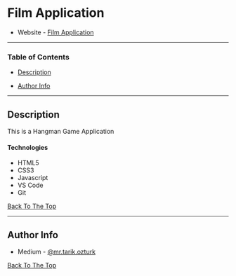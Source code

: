 # Film Application


- Website - [Film Application](https://mrtarikozturk.github.io/film-project/)

<!-- ![Project Image](project-image-url) -->

<!-- > This is a ReadMe template to help save you time and effort. -->


---

### Table of Contents
<!-- You're sections headers will be used to reference location of destination. -->

- [Description](#description)
<!-- 
- [How To Use](#how-to-use)
- [References](#references)
- [License](#license) 
-->
- [Author Info](#author-info)

---

## Description
This is a Hangman Game Application 



#### Technologies

- HTML5
- CSS3
- Javascript
- VS Code
- Git

[Back To The Top](#film-application)

---

## Author Info

- Medium - [@mr.tarik.ozturk](https://medium.com/@mr.tarik.ozturk)
<!-- 
- Twitter - [............](............)
- Website - [............](............) 
-->

[Back To The Top](#film-application)